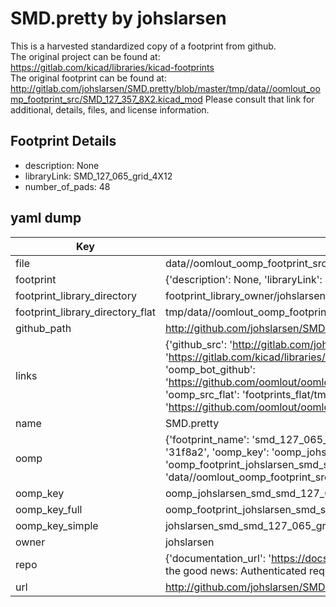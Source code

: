 # SMD.pretty by johslarsen  
This is a harvested standardized copy of a footprint from github.  
The original project can be found at:  
https://gitlab.com/kicad/libraries/kicad-footprints  
The original footprint can be found at:
http://gitlab.com/johslarsen/SMD.pretty/blob/master/tmp/data//oomlout_oomp_footprint_src/SMD_127_357_8X2.kicad_mod
Please consult that link for additional, details, files, and license information.  
## Footprint Details
* description: None  
* libraryLink: SMD_127_065_grid_4X12  
* number_of_pads: 48  
## yaml dump  
| Key | Value |  
| --- | --- |  
| file | data//oomlout_oomp_footprint_src/SMD.pretty/SMD_127_065_grid_4X12.kicad_mod |  
| footprint | {'description': None, 'libraryLink': 'SMD_127_065_grid_4X12', 'number_of_pads': 48} |  
| footprint_library_directory | footprint_library_owner/johslarsen_SMD.pretty |  
| footprint_library_directory_flat | tmp/data//oomlout_oomp_footprint_src/footprints_flat/johslarsen_smd_smd_127_065_grid_4x12/working |  
| github_path | http://github.com/johslarsen/SMD.pretty/blob/master/tmp/data//oomlout_oomp_footprint_src/SMD_127_065_grid_4X12.kicad_mod |  
| links | {'github_src': 'http://gitlab.com/johslarsen/SMD.pretty/blob/master/tmp/data//oomlout_oomp_footprint_src/SMD_127_357_8X2.kicad_mod', 'github_src_repo': 'https://gitlab.com/kicad/libraries/kicad-footprints', 'oomp_bot': 'tmp/data//oomlout_oomp_footprint_src/footprints/johslarsen_smd_smd_127_065_grid_4x12/working', 'oomp_bot_github': 'https://github.com/oomlout/oomlout_oomp_footprint_bot/tree/main/tmp/data//oomlout_oomp_footprint_src/footprints/johslarsen_smd_smd_127_065_grid_4x12/working', 'oomp_src_flat': 'footprints_flat/tmp/data//oomlout_oomp_footprint_src/footprints_flat/johslarsen_smd_smd_127_065_grid_4x12/working', 'oomp_src_flat_github': 'https://github.com/oomlout/oomlout_oomp_footprint_src/tree/main/tmp/data//oomlout_oomp_footprint_src/footprints_flat/johslarsen_smd_smd_127_065_grid_4x12/working'} |  
| name | SMD.pretty |  
| oomp | {'footprint_name': 'smd_127_065_grid_4x12', 'library_name': 'smd', 'md5': '31f8a2699ff7d2c9eae75efa370c74f1', 'md5_10': '31f8a2699f', 'md5_5': '31f8a', 'md5_6': '31f8a2', 'oomp_key': 'oomp_johslarsen_smd_smd_127_065_grid_4x12', 'oomp_key_extra': 'oomp_footprint_johslarsen_smd_smd_127_065_grid_4x12', 'oomp_key_full': 'oomp_footprint_johslarsen_smd_smd_127_065_grid_4x12_31f8a2', 'oomp_key_simple': 'johslarsen_smd_smd_127_065_grid_4x12', 'original_filename': 'data//oomlout_oomp_footprint_src/SMD.pretty/SMD_127_065_grid_4X12.kicad_mod', 'owner_name': 'johslarsen'} |  
| oomp_key | oomp_johslarsen_smd_smd_127_065_grid_4x12 |  
| oomp_key_full | oomp_footprint_johslarsen_smd_smd_127_065_grid_4x12 |  
| oomp_key_simple | johslarsen_smd_smd_127_065_grid_4x12 |  
| owner | johslarsen |  
| repo | {'documentation_url': 'https://docs.github.com/rest/overview/resources-in-the-rest-api#rate-limiting', 'message': "API rate limit exceeded for 84.66.142.224. (But here's the good news: Authenticated requests get a higher rate limit. Check out the documentation for more details.)"} |  
| url | http://github.com/johslarsen/SMD.pretty |  

